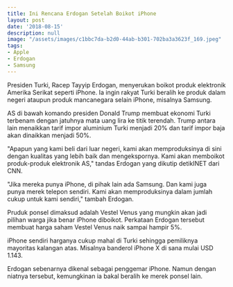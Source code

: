 ```yaml
---
title: Ini Rencana Erdogan Setelah Boikot iPhone
layout: post
date: '2018-08-15'
description: null
image: "/assets/images/c1bbc7da-b2d0-44ab-b301-702ba3a3623f_169.jpeg"
tags:
- Apple
- Erdogan
- Samsung
---
```

Presiden Turki, Racep Tayyip Erdogan, menyerukan boikot produk elektronik Amerika Serikat seperti iPhone. Ia ingin rakyat Turki beralih ke produk dalam negeri ataupun produk mancanegara selain iPhone, misalnya Samsung.

AS di bawah komando presiden Donald Trump membuat ekonomi Turki terbenam dengan jatuhnya mata uang lira ke titik terendah. Trump antara lain menaikkan tarif impor aluminium Turki menjadi 20% dan tarif impor baja akan dinaikkan menjadi 50%.

"Apapun yang kami beli dari luar negeri, kami akan memproduksinya di sini dengan kualitas yang lebih baik dan mengekspornya. Kami akan memboikot produk-produk elektronik AS," tandas Erdogan yang dikutip detikINET dari CNN.

"Jika mereka punya iPhone, di pihak lain ada Samsung. Dan kami juga punya merek telepon sendiri. Kami akan memproduksinya dalam jumlah cukup untuk kami sendiri," tambah Erdogan.

Pruduk ponsel dimaksud adalah Vestel Venus yang mungkin akan jadi pilihan warga jika benar iPhone diboikot. Perkataan Erdogan tersebut membuat harga saham Vestel Venus naik sampai hampir 5%.

iPhone sendiri harganya cukup mahal di Turki sehingga pemiliknya mayoritas kalangan atas. Misalnya banderol iPhone X di sana mulai USD 1.143. 

Erdogan sebenarnya dikenal sebagai penggemar iPhone. Namun dengan niatnya tersebut, kemungkinan ia bakal beralih ke merek ponsel lain.

